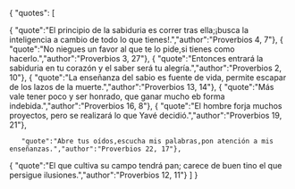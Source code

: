 {
	"quotes": [

{
       "quote":"El principio de la sabiduria es correr tras ella;¡busca la inteligencia a cambio de todo lo que tienes!.","author":"Proverbios 4, 7"},
{
       "quote":"No niegues un favor al que te lo pide,si tienes como hacerlo.","author":"Proverbios 3, 27"},
{
       "quote":"Entonces entrará la sabiduria en tu corazón y el saber será tu alegría.","author":"Proverbios 2, 10"},
{
       "quote":"La enseñanza del sabio es fuente de vida, permite escapar de los lazos de la muerte.","author":"Proverbios 13, 14"},
{
       "quote":"Más vale tener poco y ser honrado, que ganar mucho eb forma indebida.","author":"Proverbios 16, 8"},
{
       "quote":"El hombre forja muchos proyectos, pero se realizará lo que Yavé decidió.","author":"Proverbios 19, 21"},

       "quote":"Abre tus oídos,escucha mis palabras,pon atención a mis enseñanzas.","author":"Proverbios 22, 17"},
{
       "quote":"El que cultiva su campo tendrá pan; carece de buen tino  el que persigue ilusiones.","author":"Proverbios 12, 11"}
]
}
